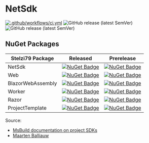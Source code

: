 # NetSdk

[![.github/workflows/ci.yml](https://github.com/Stelzi79/NetSdk/actions/workflows/ci.yml/badge.svg?branch=develop)](https://github.com/Stelzi79/NetSdk/actions/workflows/ci.yml)
![GitHub release (latest SemVer)](https://img.shields.io/github/v/release/Stelzi79/NetSdk?sort=semver)
![GitHub release (latest SemVer)](https://img.shields.io/github/v/release/Stelzi79/NetSdk?label=ci-build)

## NuGet Packages

| Stelzi79 Package  | Released                                                                                                                                             | Prerelease                                                                                                                                                                   |
| ----------------- | ---------------------------------------------------------------------------------------------------------------------------------------------------- | ---------------------------------------------------------------------------------------------------------------------------------------------------------------------------- |
| NetSdk            | [![NuGet Badge](https://buildstats.info/nuget/Stelzi79.NetSdk)](https://www.nuget.org/packages/Stelzi79.NetSdk/)                                     | [![NuGet Badge](https://buildstats.info/nuget/Stelzi79.NetSdk?includePreReleases=true)](https://www.nuget.org/packages/Stelzi79.NetSdk/)                                     |
| Web               | [![NuGet Badge](https://buildstats.info/nuget/Stelzi79.NetSdk.Web)](https://www.nuget.org/packages/Stelzi79.NetSdk.Web/)                             | [![NuGet Badge](https://buildstats.info/nuget/Stelzi79.NetSdk.Web?includePreReleases=true)](https://www.nuget.org/packages/Stelzi79.NetSdk.Web/)                             |
| BlazorWebAssembly | [![NuGet Badge](https://buildstats.info/nuget/Stelzi79.NetSdk.BlazorWebAssembly)](https://www.nuget.org/packages/Stelzi79.NetSdk.BlazorWebAssembly/) | [![NuGet Badge](https://buildstats.info/nuget/Stelzi79.NetSdk.BlazorWebAssembly?includePreReleases=true)](https://www.nuget.org/packages/Stelzi79.NetSdk.BlazorWebAssembly/) |
| Worker            | [![NuGet Badge](https://buildstats.info/nuget/Stelzi79.NetSdk.Worker)](https://www.nuget.org/packages/Stelzi79.NetSdk.Worker/)                       | [![NuGet Badge](https://buildstats.info/nuget/Stelzi79.NetSdk.Worker?includePreReleases=true)](https://www.nuget.org/packages/Stelzi79.NetSdk.Worker/)                       |
| Razor             | [![NuGet Badge](https://buildstats.info/nuget/Stelzi79.NetSdk.Razor)](https://www.nuget.org/packages/Stelzi79.NetSdk.Razor/)                         | [![NuGet Badge](https://buildstats.info/nuget/Stelzi79.NetSdk.Razor?includePreReleases=true)](https://www.nuget.org/packages/Stelzi79.NetSdk.Razor/)                         |
| ProjectTemplate   | [![NuGet Badge](https://buildstats.info/nuget/Stelzi79.NetSdk.ProjectTemplate)](https://www.nuget.org/packages/Stelzi79.NetSdk.ProjectTemplate/)     | [![NuGet Badge](https://buildstats.info/nuget/Stelzi79.NetSdk.ProjectTemplate?includePreReleases=true)](https://www.nuget.org/packages/Stelzi79.NetSdk.ProjectTemplate/)     |

Source:

- [MsBuild documentation on project SDKs](https://docs.microsoft.com/en-us/visualstudio/msbuild/how-to-use-project-sdk?view=vs-2019#how-project-sdks-are-resolved)
- [Maarten Balliauw](https://blog.maartenballiauw.be/post/2017/04/10/extending-dotnet-cli-with-custom-tools.html)
